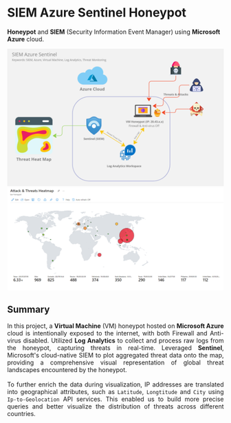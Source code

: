 # SIEM Azure Sentinel Honeypot 

**Honeypot** and **SIEM** (Security Information Event Manager) using **Microsoft Azure** cloud.

![alt text](concept.png)
![alt text](threats.png)

## Summary
<div style="text-align: justify">
In this project, a <b>Virtual Machine</b> (VM) honeypot hosted on <b>Microsoft Azure</b> cloud is intentionally exposed to the internet, with both Firewall and Anti-virus disabled. Utilized <b>Log Analytics</b>
to collect and process raw logs from the honeypot, capturing threats in real-time. Leveraged <b>Sentinel</b>, Microsoft's cloud-native SIEM to plot aggregated threat data onto the map, providing a comprehensive visual representation of global threat landscapes encountered by the honeypot. <br><br>
To further enrich the data during visualization, IP addresses are translated into  geographical attributes, such as <code>Latitude</code>, <code>Longtitude</code> and <code>City</code> using <code>Ip-to-Geolocation</code> API services. This enabled us to build more precise queries and better visualize the distribution of threats across different countries.
</div>

